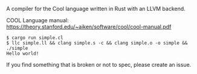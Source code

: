A compiler for the Cool language written in Rust with an LLVM backend. 

COOL Language manual:  https://theory.stanford.edu/~aiken/software/cool/cool-manual.pdf


```
$ cargo run simple.cl
$ llc simple.ll && clang simple.s -c && clang simple.o -o simple && ./simple
Hello world!
```

If you find something that is broken or not to spec, please create an issue.
